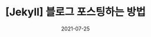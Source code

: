 ---
title:  "[Jekyll] 블로그 포스팅하는 방법"
excerpt: "md 파일에 마크다운 문법으로 작성하여 Github 원격 저장소에 업로드 해보자. 에디터는 Visual Studio code 사용! 로컬 서버에서 확인도 해보자. "

categories:
  - Spring
tags:
  - [Spring Boot, 스프링]

toc: true
toc_sticky: true
 
date: 2021-07-25
last_modified_at: 2021-07-25
---
